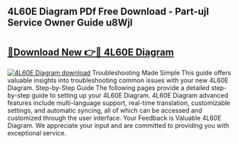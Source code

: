 ## 4L60E Diagram PDf Free Download - Part-ujI Service Owner Guide u8WjI

# <h2><a href="http://dft53r.blite.top/?on=4L60E+Diagram">🔗Download New 👉🔴 4L60E Diagram</a></h2>

[![4L60E Diagram download](https://i.imgur.com/lujVjoI.png)](http://dft53r.blite.top/?on=4L60E+Diagram)
Troubleshooting Made Simple This guide offers valuable insights into troubleshooting common issues with your new 4L60E Diagram. Step-by-Step Guide The following pages provide a detailed step-by-step guide to setting up your 4L60E Diagram. 4L60E Diagram advanced features include multi-language support, real-time translation, customizable settings, and automatic syncing, all of which can be accessed and customized through the user interface. Your Feedback is Valuable 4L60E Diagram. We appreciate your input and are committed to providing you with exceptional service.
